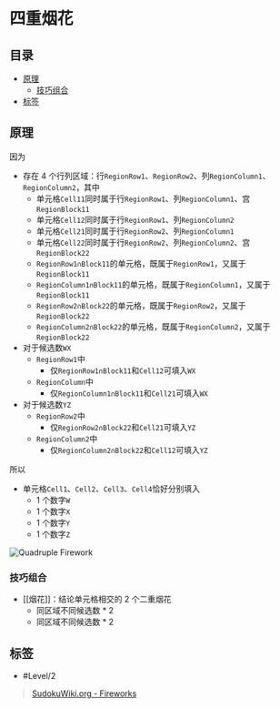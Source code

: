 # 四重烟花

<!-- START doctoc generated TOC please keep comment here to allow auto update -->
<!-- DON'T EDIT THIS SECTION, INSTEAD RE-RUN doctoc TO UPDATE -->
## 目录

- [原理](#%E5%8E%9F%E7%90%86)
  - [技巧组合](#%E6%8A%80%E5%B7%A7%E7%BB%84%E5%90%88)
- [标签](#%E6%A0%87%E7%AD%BE)

<!-- END doctoc generated TOC please keep comment here to allow auto update -->

## 原理

因为
- 存在  4 个行列区域：行`RegionRow1`、`RegionRow2`、列`RegionColumn1`、`RegionColumn2`，其中
	- 单元格`Cell11`同时属于行`RegionRow1`、列`RegionColumn1`、宫`RegionBlock11`
	- 单元格`Cell12`同时属于行`RegionRow1`、列`RegionColumn2`
	- 单元格`Cell21`同时属于行`RegionRow2`、列`RegionColumn1`
	- 单元格`Cell22`同时属于行`RegionRow2`、列`RegionColumn2`、宫`RegionBlock22`
	- `RegionRow1∩Block11`的单元格，既属于`RegionRow1`，又属于`RegionBlock11`
	- `RegionColumn1∩Block11`的单元格，既属于`RegionColumn1`，又属于`RegionBlock11`
	- `RegionRow2∩Block22`的单元格，既属于`RegionRow2`，又属于`RegionBlock22`
	- `RegionColumn2∩Block22`的单元格，既属于`RegionColumn2`，又属于`RegionBlock22`
- 对于候选数`WX`
	- `RegionRow1`中
		- 仅`RegionRow1∩Block11`和`Cell12`可填入`WX`
	- `RegionColumn`中
		- 仅`RegionColumn1∩Block11`和`Cell21`可填入`WX`
- 对于候选数`YZ`
	- `RegionRow2`中
		- 仅`RegionRow2∩Block22`和`Cell21`可填入`YZ`
	- `RegionColumn2`中
		- 仅`RegionColumn2∩Block22`和`Cell12`可填入`YZ`

所以
- 单元格`Cell1`、`Cell2`、`Cell3`、`Cell4`恰好分别填入
	- 1 个数字`W`
	- 1 个数字`X`
	- 1 个数字`Y`
	- 1 个数字`Z`

![Quadruple Firework](https://www.sudokuwiki.org/PuzImages/Firework3.png)

###  技巧组合

- [[烟花]]：结论单元格相交的 2 个二重烟花
	- 同区域不同候选数 * 2
	- 同区域不同候选数 * 2

## 标签

- #Level/2

> [SudokuWiki.org - Fireworks](https://www.sudokuwiki.org/Fireworks)
